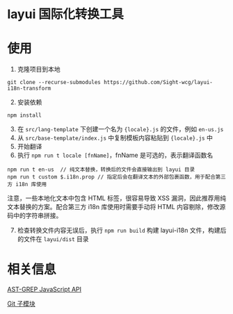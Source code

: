 # layui 国际化转换工具

# 使用

1. 克隆项目到本地
```
git clone --recurse-submodules https://github.com/Sight-wcg/layui-i18n-transform
```
2. 安装依赖
```
npm install
```
3. 在 `src/lang-template` 下创建一个名为 `{locale}.js` 的文件，例如 `en-us.js`
4. 从 `src/base-template/index.js` 中复制模板内容粘贴到 `{locale}.js` 中
5. 开始翻译
6. 执行 `npm run t locale [fnName]`，fnName 是可选的，表示翻译函数名
```
npm run t en-us  // 纯文本替换，转换后的文件会直接输出到 layui 目录
npm run t custom $.i18n.prop // 指定后会在翻译文本的外部包裹函数，用于配合第三方 i18n 库使用
```
注意，一些本地化文本中包含 HTML 标签，很容易导致 XSS 漏洞，因此推荐用纯文本替换的方案。配合第三方 i18n 库使用时需要手动将 HTML 内容剔除，修改源码中的字符串拼接。

7. 检查转换文件内容无误后，执行 `npm run build` 构建 layui-i18n 文件，构建后的文件在 `layui/dist` 目录

# 相关信息
[AST-GREP JavaScript API](https://ast-grep.github.io/guide/api-usage/js-api.html)

[Git 子模块](https://git-scm.com/book/zh/v2/Git-%E5%B7%A5%E5%85%B7-%E5%AD%90%E6%A8%A1%E5%9D%97)
